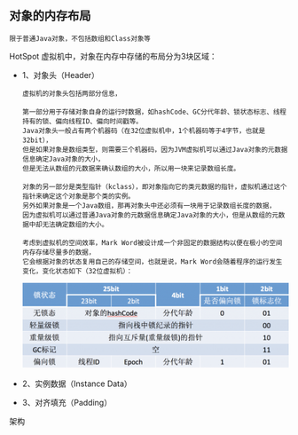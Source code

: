 ## 对象的内存布局

    限于普通Java对象，不包括数组和Class对象等
    
HotSpot 虚拟机中，对象在内存中存储的布局分为3块区域：

- 1、对象头（Header）

      虚拟机的对象头包括两部分信息，
      
      第一部分用于存储对象自身的运行时数据，如hashCode、GC分代年龄、锁状态标志、线程持有的锁、偏向线程ID、偏向时间戳等。
      Java对象头一般占有两个机器码（在32位虚拟机中，1个机器码等于4字节，也就是32bit），
      但是如果对象是数组类型，则需要三个机器码，因为JVM虚拟机可以通过Java对象的元数据信息确定Java对象的大小，
      但是无法从数组的元数据来确认数组的大小，所以用一块来记录数组长度。
      
      对象的另一部分是类型指针（kclass），即对象指向它的类元数据的指针，虚拟机通过这个指针来确定这个对象是那个类的实例。
      另外如果对象是一个Java数组，那再对象头中还必须有一块用于记录数组长度的数据，
      因为虚拟机可以通过普通Java对象的元数据信息确定Java对象的大小，但是从数组的元数据中却无法确定数组的大小。
      
      考虑到虚拟机的空间效率，Mark Word被设计成一个非固定的数据结构以便在极小的空间内存存储尽量多的数据，
      它会根据对象的状态复用自己的存储空间，也就是说，Mark Word会随着程序的运行发生变化，变化状态如下（32位虚拟机）：   
     ![](markword.png)
- 2、实例数据（Instance Data）

- 3、对齐填充（Padding）


架构
